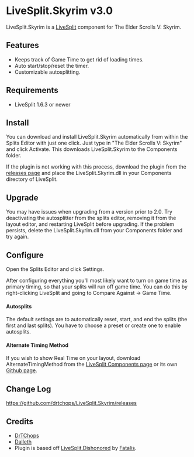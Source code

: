 ﻿LiveSplit.Skyrim v3.0
=====================

LiveSplit.Skyrim is a [LiveSplit](http://livesplit.org/) component for The Elder Scrolls V: Skyrim.

Features
--------
  * Keeps track of Game Time to get rid of loading times.
  * Auto start/stop/reset the timer.
  * Customizable autosplitting.

Requirements
------------
* LiveSplit 1.6.3 or newer

Install
-------
You can download and install LiveSplit.Skyrim automatically from within the Splits Editor with just one click. Just type in "The Elder Scrolls V: Skyrim" and click Activate. This downloads LiveSplit.Skyrim to the Components folder.

If the plugin is not working with this process, download the plugin from the [releases page](https://github.com/drtchops/LiveSplit.Skyrim/releases) and place the LiveSplit.Skyrim.dll in your Components directory of LiveSplit.

Upgrade
-------
You may have issues when upgrading from a version prior to 2.0. Try deactivating the autosplitter from the splits editor, removing it from the layout editor, and restarting LiveSplit before upgrading. If the problem persists, delete the LiveSplit.Skyrim.dll from your Components folder and try again.

Configure
---------
Open the Splits Editor and click Settings.

After configuring everything you'll most likely want to turn on game time as primary timing, so that your splits will run off game time. You can do this by right-clicking LiveSplit and going to Compare Against -> Game Time.

#### Autosplits
The default settings are to automatically reset, start, and end the splits (the first and last splits). You have to choose a preset or create one to enable autosplits.

#### Alternate Timing Method
If you wish to show Real Time on your layout, download AlternateTimingMethod from the [LiveSplit Components page](http://livesplit.org/components/) or its own [Github page](https://github.com/Dalet/LiveSplit.AlternateTimingMethod/releases).

Change Log
----------
https://github.com/drtchops/LiveSplit.Skyrim/releases

Credits
-------
  * [DrTChops](http://twitch.tv/drtchops)
  * [Dalleth](http://twitch.tv/dalleth_)
  * Plugin is based off [LiveSplit.Dishonored](https://github.com/fatalis/LiveSplit.Dishonored) by [Fatalis](http://twitch.tv/fatalis_).
